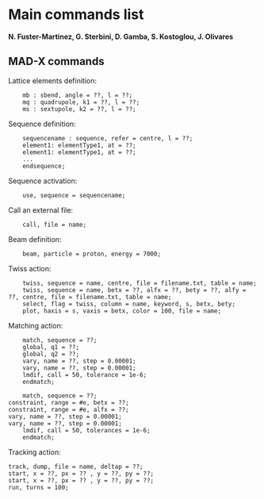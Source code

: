 # Main commands list
**N. Fuster-Marti­nez, G. Sterbini, D. Gamba, S. Kostoglou, J. Olivares** 

## MAD-X commands

Lattice elements definition:
        
        mb : sbend, angle = ??, l = ??; 
        mq : quadrupole, k1 = ??, l = ??;
        ms : sextupole, k2 = ??, l = ??;

Sequence definition:

        sequencename : sequence, refer = centre, l = ??;
        element1: elementType1, at = ??;
        element1: elementType1, at = ??;
        ...
        endsequence;

Sequence activation:

        use, sequence = sequencename;

Call an external file:

        call, file = name;

Beam definition:

        beam, particle = proton, energy = 7000;

Twiss action:

        twiss, sequence = name, centre, file = filename.txt, table = name;
        twiss, sequence = name, betx = ??, alfx = ??, bety = ??, alfy = ??, centre, file = filename.txt, table = name;
        select, flag = twiss, column = name, keyword, s, betx, bety;
        plot, haxis = s, vaxis = betx, color = 100, file = name;
   
Matching action:

        match, sequence = ??;
        global, q1 = ??;
        global, q2 = ??;
        vary, name = ??, step = 0.00001;
        vary, name = ??, step = 0.00001;
        lmdif, call = 50, tolerance = 1e-6;
        endmatch;

        match, sequence = ??;
	constraint, range = #e, betx = ??;
 	constraint, range = #e, alfx = ??;
  	vary, name = ??, step = 0.00001;
   	vary, name = ??, step = 0.00001;
    	lmdif, call = 50, tolerances = 1e-6;
     	endmatch;

 Tracking action:

 	track, dump, file = name, deltap = ??;
	start, x = ??, px = ?? , y = ??, py = ??;
	start, x = ??, px = ?? , y = ??, py = ??;
	run, turns = 100;

        


